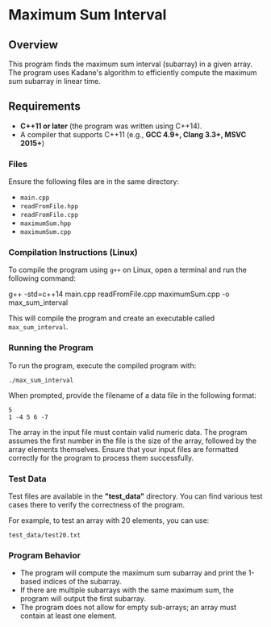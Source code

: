# Maximum Sum Interval

## Overview

This program finds the maximum sum interval (subarray) in a given array. The program uses Kadane's algorithm to efficiently compute the maximum sum subarray in linear time.

## Requirements

- **C++11 or later** (the program was written using C++14).
- A compiler that supports C++11 (e.g., **GCC 4.9+, Clang 3.3+, MSVC 2015+**)

### Files

Ensure the following files are in the same directory:

- `main.cpp`
- `readFromFile.hpp`
- `readFromFile.cpp`
- `maximumSum.hpp`
- `maximumSum.cpp`

### Compilation Instructions (Linux)

To compile the program using `g++` on Linux, open a terminal and run the following command:

g++ -std=c++14 main.cpp readFromFile.cpp maximumSum.cpp -o max_sum_interval

This will compile the program and create an executable called `max_sum_interval`.

### Running the Program

To run the program, execute the compiled program with:

```
./max_sum_interval
```

When prompted, provide the filename of a data file in the following format:

```
5
1 -4 5 6 -7
```

The array in the input file must contain valid numeric data. The program assumes the first number in the file is the size of the array, followed by the array elements themselves. Ensure that your input files are formatted correctly for the program to process them successfully.

### Test Data

Test files are available in the **"test_data"** directory. You can find various test cases there to verify the correctness of the program.

For example, to test an array with 20 elements, you can use:

```
test_data/test20.txt
```

### Program Behavior

- The program will compute the maximum sum subarray and print the 1-based indices of the subarray.
- If there are multiple subarrays with the same maximum sum, the program will output the first subarray.
- The program does not allow for empty sub-arrays; an array must contain at least one element.
